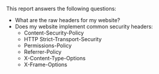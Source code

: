 This report answers the following questions:

- What are the raw headers for my website?
- Does my website implement common security headers:
  - Content-Security-Policy
  - HTTP Strict-Transport-Security
  - Permissions-Policy
  - Referrer-Policy
  - X-Content-Type-Options
  - X-Frame-Options

